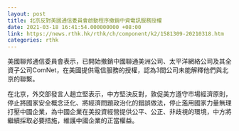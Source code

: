 ```yaml
---
layout: post
title: 北京反對美國通信委員會啟動程序撤銷中資電訊服務授權
date: 2021-03-18 16:41:54.000000000 +08:00
link: https://news.rthk.hk/rthk/ch/component/k2/1581309-20210318.htm
categories: rthk
---
```


美國聯邦通信委員會表示，已開始撤銷中國聯通美洲公司、太平洋網絡公司及其全資子公司ComNet，在美國提供電信服務的授權，認為3間公司未能解釋他們與北京的聯繫。

在北京，外交部發言人趙立堅表示，中方堅決反對，敦促美方遵守市場經濟原則，停止將國家安全概念泛化、將經濟問題政治化的錯誤做法，停止濫用國家力量無理打壓中國企業，為中國企業在美投資經營提供公平、公正、非歧視的環境，中方將繼續採取必要措施，維護中國企業的正當權益。
